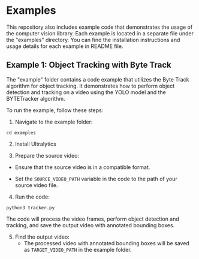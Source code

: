 # Examples

This repository also includes example code that demonstrates the usage of the computer vision library. Each example is located in a separate file under the "examples" directory. You can find the installation instructions and usage details for each example in README file.

## Example 1: Object Tracking with Byte Track

The "example" folder contains a code example that utilizes the Byte Track algorithm for object tracking. It demonstrates how to perform object detection and tracking on a video using the YOLO model and the BYTETracker algorithm.

To run the example, follow these steps:

1. Navigate to the example folder:
```
cd examples
```
2. Install Ultralytics

3. Prepare the source video:

- Ensure that the source video is in a compatible format.

- Set the `SOURCE_VIDEO_PATH` variable in the code to the path of your source video file.

4. Run the code:
```
python3 tracker.py
```
   The code will process the video frames, perform object detection and tracking, and save the output video with annotated bounding boxes.

5. Find the output video:
   - The processed video with annotated bounding boxes will be saved as `TARGET_VIDEO_PATH` in the example folder.